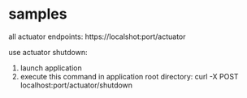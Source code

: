 # samples
all actuator endpoints: https://localshot:port/actuator

use actuator shutdown:
1) launch application
2) execute this command in application root directory: curl -X POST localhost:port/actuator/shutdown

